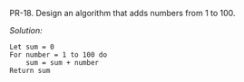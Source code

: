 PR-18. Design an algorithm that adds numbers from 1 to 100.

*Solution:*  
```
Let sum = 0
For number = 1 to 100 do
    sum = sum + number
Return sum
```

